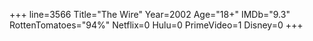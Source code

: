 +++
line=3566
Title="The Wire"
Year=2002
Age="18+"
IMDb="9.3"
RottenTomatoes="94%"
Netflix=0
Hulu=0
PrimeVideo=1
Disney=0
+++

